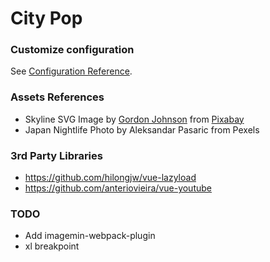 # City Pop

### Customize configuration

See [Configuration Reference](https://cli.vuejs.org/config/).

### Assets References

- Skyline SVG
  Image by <a href="https://pixabay.com/users/GDJ-1086657/?utm_source=link-attribution&amp;utm_medium=referral&amp;utm_campaign=image&amp;utm_content=2730410">Gordon Johnson</a> from <a href="https://pixabay.com/?utm_source=link-attribution&amp;utm_medium=referral&amp;utm_campaign=image&amp;utm_content=2730410">Pixabay</a>
- Japan Nightlife Photo by Aleksandar Pasaric from Pexels

### 3rd Party Libraries

- https://github.com/hilongjw/vue-lazyload
- https://github.com/anteriovieira/vue-youtube

### TODO

- Add imagemin-webpack-plugin
- xl breakpoint
